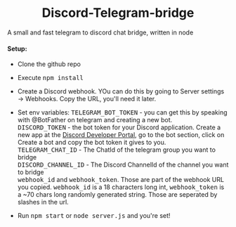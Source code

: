 <h1 align="center"> 
Discord-Telegram-bridge
</h1>
 
A small and fast telegram to discord chat bridge, written in node 
#### Setup:
* Clone the github repo
* Execute <kbd>npm install</kbd>
* Create a Discord webhook. YOu can do this by going to Server settings -> Webhooks. Copy the URL, you'll need it later.
* Set env variables:
<kbd>TELEGRAM_BOT_TOKEN</kbd> - you can get this by speaking with @BotFather on telegram and creating a new bot. <br>
<kbd>DISCORD_TOKEN</kbd> - the bot token for your Discord application. Create a new app at the [Discord Developer Portal](https://discord.com/developers/applications), go to the bot section, click on Create a bot and copy the bot token it gives to you. <br>
<kbd>TELEGRAM_CHAT_ID</kbd> - The ChatId of the telegram group you want to bridge <br>
<kbd>DISCORD_CHANNEL_ID</kbd> - The Discord ChannelId of the channel you want to bridge <br>
<kbd>webhook_id</kbd> and <kbd>webhook_token</kbd>. Those are part of the webhook URL you copied. <kbd>webhook_id</kbd> is a 18 characters long int, <kbd>webhook_token</kbd> is a ~70 chars long randomly generated string. Those are seperated by slashes in the url. <br>

* Run <kbd>npm start</kbd> or <kbd>node server.js</kbd> and you're set!
